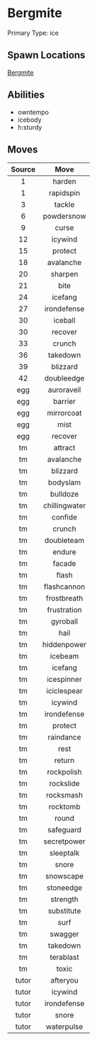 # Bergmite  
Primary Type: ice  
  
## Spawn Locations  
[Bergmite](/data/spawn_presets/bergmite.md)  
  
## Abilities  
  * owntempo
  * icebody
  * h:sturdy
  
  
## Moves  
  
| Source | Move |  
|:---:|:---:|  
| 1 | harden |  
| 1 | rapidspin |  
| 3 | tackle |  
| 6 | powdersnow |  
| 9 | curse |  
| 12 | icywind |  
| 15 | protect |  
| 18 | avalanche |  
| 20 | sharpen |  
| 21 | bite |  
| 24 | icefang |  
| 27 | irondefense |  
| 30 | iceball |  
| 30 | recover |  
| 33 | crunch |  
| 36 | takedown |  
| 39 | blizzard |  
| 42 | doubleedge |  
| egg | auroraveil |  
| egg | barrier |  
| egg | mirrorcoat |  
| egg | mist |  
| egg | recover |  
| tm | attract |  
| tm | avalanche |  
| tm | blizzard |  
| tm | bodyslam |  
| tm | bulldoze |  
| tm | chillingwater |  
| tm | confide |  
| tm | crunch |  
| tm | doubleteam |  
| tm | endure |  
| tm | facade |  
| tm | flash |  
| tm | flashcannon |  
| tm | frostbreath |  
| tm | frustration |  
| tm | gyroball |  
| tm | hail |  
| tm | hiddenpower |  
| tm | icebeam |  
| tm | icefang |  
| tm | icespinner |  
| tm | iciclespear |  
| tm | icywind |  
| tm | irondefense |  
| tm | protect |  
| tm | raindance |  
| tm | rest |  
| tm | return |  
| tm | rockpolish |  
| tm | rockslide |  
| tm | rocksmash |  
| tm | rocktomb |  
| tm | round |  
| tm | safeguard |  
| tm | secretpower |  
| tm | sleeptalk |  
| tm | snore |  
| tm | snowscape |  
| tm | stoneedge |  
| tm | strength |  
| tm | substitute |  
| tm | surf |  
| tm | swagger |  
| tm | takedown |  
| tm | terablast |  
| tm | toxic |  
| tutor | afteryou |  
| tutor | icywind |  
| tutor | irondefense |  
| tutor | snore |  
| tutor | waterpulse |  
  
